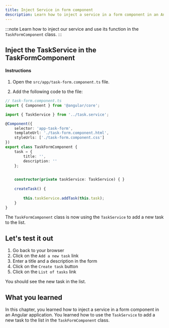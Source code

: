 ```yaml
---
title: Inject Service in form component
description: Learn how to inject a service in a form component in an Angular application.
---
```


:::note
Learn how to inject our service and use its function in the `TaskFormComponent` class.
:::

## Inject the TaskService in the TaskFormComponent

#### Instructions

1. Open the `src/app/task-form.component.ts` file.

2. Add the following code to the file:

```typescript ins={"1. import the TaskService": 3-4} ins={"2. Inject the TaskService in the class constructor": 17-18} ins={"3. Call the addTask function from the TaskService": 21-22}
// task-form.component.ts
import { Component } from '@angular/core';

import { TaskService } from '../task.service';

@Component({
    selector: 'app-task-form',
    templateUrl: './task-form.component.html',
    styleUrls: ['./task-form.component.css']
})
export class TaskFormComponent {
    task = {
        title: '',
        description: ''
    };
    

    constructor(private taskService: TaskService) { }
    
    createTask() {
        
        this.taskService.addTask(this.task);
    }
}
```

The `TaskFormComponent` class is now using the `TaskService` to add a new task to the list.

## Let's test it out

1. Go back to your browser
2. Click on the `Add a new task` link
3. Enter a title and a description in the form
4. Click on the `Create task` button
5. Click on the `List of tasks` link

You should see the new task in the list.

## What you learned

In this chapter, you learned how to inject a service in a form component in an Angular application. You learned how to use the `TaskService` to add a new task to the list in the `TaskFormComponent` class.

